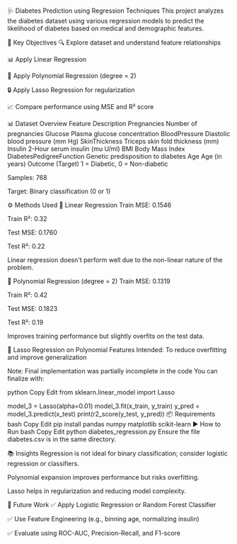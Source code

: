🩺 Diabetes Prediction using Regression Techniques
This project analyzes the diabetes dataset using various regression models to predict the likelihood of diabetes based on medical and demographic features.

📌 Key Objectives
🔍 Explore dataset and understand feature relationships

📊 Apply Linear Regression

📐 Apply Polynomial Regression (degree = 2)

🔒 Apply Lasso Regression for regularization

📈 Compare performance using MSE and R² score

📊 Dataset Overview
Feature	Description
Pregnancies	Number of pregnancies
Glucose	Plasma glucose concentration
BloodPressure	Diastolic blood pressure (mm Hg)
SkinThickness	Triceps skin fold thickness (mm)
Insulin	2-Hour serum insulin (mu U/ml)
BMI	Body Mass Index
DiabetesPedigreeFunction	Genetic predisposition to diabetes
Age	Age (in years)
Outcome (Target)	1 = Diabetic, 0 = Non-diabetic

Samples: 768

Target: Binary classification (0 or 1)

⚙️ Methods Used
🔸 Linear Regression
Train MSE: 0.1546

Train R²: 0.32

Test MSE: 0.1760

Test R²: 0.22

Linear regression doesn't perform well due to the non-linear nature of the problem.

🔸 Polynomial Regression (degree = 2)
Train MSE: 0.1319

Train R²: 0.42

Test MSE: 0.1823

Test R²: 0.19

Improves training performance but slightly overfits on the test data.

🔸 Lasso Regression on Polynomial Features
Intended: To reduce overfitting and improve generalization

Note: Final implementation was partially incomplete in the code
You can finalize with:

python
Copy
Edit
from sklearn.linear_model import Lasso

model_3 = Lasso(alpha=0.01)
model_3.fit(x_train, y_train)
y_pred = model_3.predict(x_test)
print(r2_score(y_test, y_pred))
📦 Requirements
bash
Copy
Edit
pip install pandas numpy matplotlib scikit-learn
▶️ How to Run
bash
Copy
Edit
python diabetes_regression.py
Ensure the file diabetes.csv is in the same directory.

📚 Insights
Regression is not ideal for binary classification; consider logistic regression or classifiers.

Polynomial expansion improves performance but risks overfitting.

Lasso helps in regularization and reducing model complexity.

🚀 Future Work
✅ Apply Logistic Regression or Random Forest Classifier

✅ Use Feature Engineering (e.g., binning age, normalizing insulin)

✅ Evaluate using ROC-AUC, Precision-Recall, and F1-score

